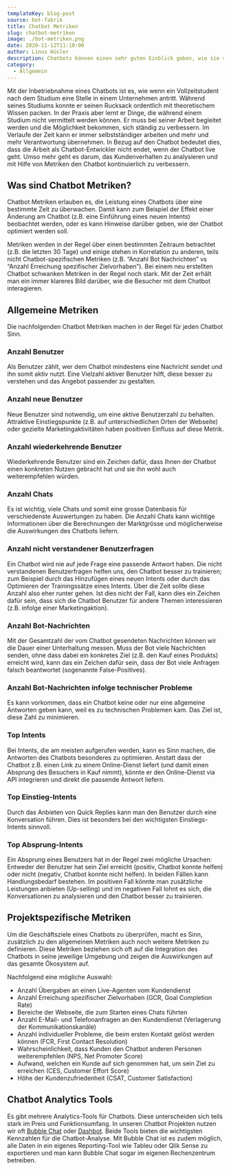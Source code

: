 ```yaml
---
templateKey: blog-post
source: bot-fabrik
title: Chatbot Metriken
slug: chatbot-metriken
image: ./bot-metriken.png
date: 2020-11-12T11:10:00
author: Linus Hüsler
description: Chatbots können einen sehr guten Einblick geben, wie sie von den Anwendern benutzt werden. Mit diesen Informationen und einigen Chatbot-KPIs können die richtigen Entscheidungen zum Verbessern der Kundenerfahrung getroffen werden.
category:
  - Allgemein
---
```


Mit der Inbetriebnahme eines Chatbots ist es, wie wenn ein Vollzeitstudent nach dem Studium eine Stelle in einem Unternehmen antritt. Während seines Studiums konnte er seinen Rucksack ordentlich mit theoretischem Wissen packen. In der Praxis aber lernt er Dinge, die während einem Studium nicht vermittelt werden können. Er muss bei seiner Arbeit begleitet werden und die Möglichkeit bekommen, sich ständig zu verbessern. Im Verlaufe der Zeit kann er immer selbstständiger arbeiten und mehr und mehr Verantwortung übernehmen. In Bezug auf den Chatbot bedeutet dies, dass die Arbeit als Chatbot-Entwickler nicht endet, wenn der Chatbot live geht. Umso mehr geht es darum, das Kundenverhalten zu analysieren und mit Hilfe von Metriken den Chatbot kontinuierlich zu verbessern.

## Was sind Chatbot Metriken?

Chatbot Metriken erlauben es, die Leistung eines Chatbots über eine bestimmte Zeit zu überwachen. Damit kann zum Beispiel der Effekt einer Änderung am Chatbot (z.B. eine Einführung eines neuen Intents) beobachtet werden, oder es kann Hinweise darüber geben, wie der Chatbot optimiert werden soll.

Metriken werden in der Regel über einen bestimmten Zeitraum betrachtet (z.B. die letzten 30 Tage) und einige stehen in Korrelation zu anderen, teils nicht Chatbot-spezifischen Metriken (z.B. “Anzahl Bot Nachrichten” vs “Anzahl Erreichung spezifischer Zielvorhaben”). Bei einem neu erstellten Chatbot schwanken Metriken in der Regel noch stark. Mit der Zeit erhält man ein immer klareres Bild darüber, wie die Besucher mit dem Chatbot interagieren.

## Allgemeine Metriken

Die nachfolgenden Chatbot Metriken machen in der Regel für jeden Chatbot Sinn.

### Anzahl Benutzer

Als Benutzer zählt, wer dem Chatbot mindestens eine Nachricht sendet und ihn somit aktiv nutzt. Eine Vielzahl aktiver Benutzer hilft, diese besser zu verstehen und das Angebot passender zu gestalten.

### Anzahl neue Benutzer

Neue Benutzer sind notwendig, um eine aktive Benutzerzahl zu behalten. Attraktive Einstiegspunkte (z.B. auf unterschiedlichen Orten der Webseite) oder gezielte Marketingaktivitäten haben positiven Einfluss auf diese Metrik.

### Anzahl wiederkehrende Benutzer

Wiederkehrende Benutzer sind ein Zeichen dafür, dass Ihnen der Chatbot einen konkreten Nutzen gebracht hat und sie ihn wohl auch weiterempfehlen würden.

### Anzahl Chats

Es ist wichtig, viele Chats und somit eine grosse Datenbasis für verschiedenste Auswertungen zu haben. Die Anzahl Chats kann wichtige Informationen über die Berechnungen der Marktgrösse und möglicherweise die Auswirkungen des Chatbots liefern.

### Anzahl nicht verstandener Benutzerfragen

Ein Chatbot wird nie auf jede Frage eine passende Antwort haben. Die nicht verstandenen Benutzerfragen helfen uns, den Chatbot besser zu trainieren; zum Beispiel durch das Hinzufügen eines neuen Intents oder durch das Optimieren der Trainingssätze eines Intents. Über die Zeit sollte diese Anzahl also eher runter gehen. Ist dies nicht der Fall, kann dies ein Zeichen dafür sein, dass sich die Chatbot Benutzer für andere Themen interessieren (z.B. infolge einer Marketingaktion).

### Anzahl Bot-Nachrichten

Mit der Gesamtzahl der vom Chatbot gesendeten Nachrichten können wir die Dauer einer Unterhaltung messen. Muss der Bot viele Nachrichten senden, ohne dass dabei ein konkretes Ziel (z.B. den Kauf eines Produkts) erreicht wird, kann das ein Zeichen dafür sein, dass der Bot viele Anfragen falsch beantwortet (sogenannte False-Positives).

### Anzahl Bot-Nachrichten infolge technischer Probleme

Es kann vorkommen, dass ein Chatbot keine oder nur eine allgemeine Antworten geben kann, weil es zu technischen Problemen kam. Das Ziel ist, diese Zahl zu minimieren.

### Top Intents

Bei Intents, die am meisten aufgerufen werden, kann es Sinn machen, die Antworten des Chatbots besonderes zu optimieren. Anstatt dass der Chatbot z.B. einen Link zu einem Online-Dienst liefert (und damit einen Absprung des Besuchers in Kauf nimmt), könnte er den Online-Dienst via API integrieren und direkt die passende Antwort liefern.

### Top Einstieg-Intents

Durch das Anbieten von Quick Replies kann man den Benutzer durch eine Konversation führen. Dies ist besonders bei den wichtigsten Einstiegs-Intents sinnvoll.

### Top Absprung-Intents

Ein Absprung eines Benutzers hat in der Regel zwei mögliche Ursachen: Entweder der Benutzer hat sein Ziel erreicht (positiv, Chatbot konnte helfen) oder nicht (negativ, Chatbot konnte nicht helfen). In beiden Fällen kann Handlungsbedarf bestehen. Im positiven Fall könnte man zusätzliche Leistungen anbieten (Up-selling) und im negativen Fall lohnt es sich, die Konversationen zu analysieren und den Chatbot besser zu trainieren.

## Projektspezifische Metriken

Um die Geschäftsziele eines Chatbots zu überprüfen, macht es Sinn, zusätzlich zu den allgemeinen Metriken auch noch weitere Metriken zu definieren. Diese Metriken beziehen sich oft auf die Integration des Chatbots in seine jeweilige Umgebung und zeigen die Auswirkungen auf das gesamte Ökosystem auf.

Nachfolgend eine mögliche Auswahl:

- Anzahl Übergaben an einen Live-Agenten vom Kundendienst
- Anzahl Erreichung spezifischer Zielvorhaben (GCR, Goal Completion Rate)
- Bereiche der Webseite, die zum Starten eines Chats führten
- Anzahl E-Mail- und Telefonanfragen an den Kundendienst (Verlagerung der Kommunikationskanäle)
- Anzahl individueller Probleme, die beim ersten Kontakt gelöst werden können (FCR, First Contact Resolution)
- Wahrscheinlichkeit, dass Kunden den Chatbot anderen Personen weiterempfehlen (NPS, Net Promoter Score)
- Aufwand, welchen ein Kunde auf sich genommen hat, um sein Ziel zu erreichen (CES, Customer Effort Score)
- Höhe der Kundenzufriedenheit (CSAT, Customer Satisfaction)

## Chatbot Analytics Tools

Es gibt mehrere Analytics-Tools für Chatbots. Diese unterscheiden sich teils stark im Preis und Funktionsumfang. In unseren Chatbot Projekten nutzen wir oft [Bubble Chat](https://bubble-chat.ch/de) oder [Dashbot](https://www.dashbot.io/). Beide Tools bieten die wichtigsten Kennzahlen für die Chatbot-Analyse. Mit Bubble Chat ist es zudem möglich, alle Daten in ein eigenes Reporting-Tool wie Tableu oder Qlik Sense zu exportieren und man kann Bubble Chat sogar im eigenen Rechenzentrum betreiben.
